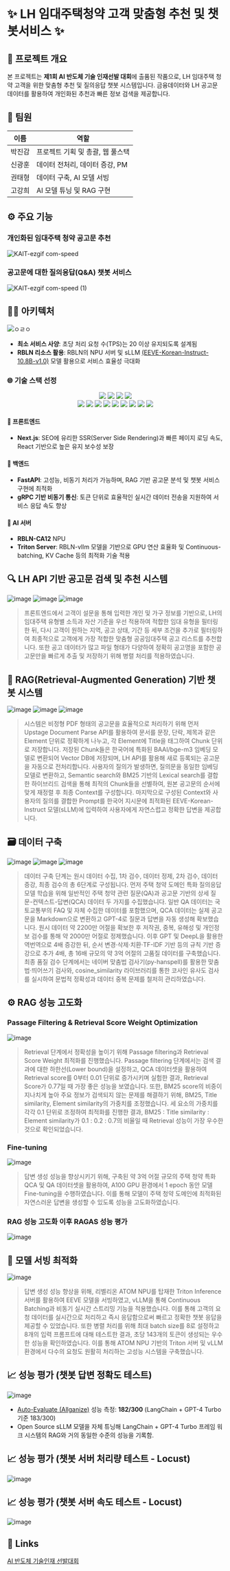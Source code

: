 # ✨ LH 임대주택청약 고객 맞춤형 추천 및 챗봇서비스 ✨

## 🎯 프로젝트 개요

본 프로젝트는 **제1회 AI 반도체 기술 인재선발 대회**에 출품된 작품으로, LH 임대주택 청약 고객을 위한 맞춤형 추천 및 질의응답 챗봇 시스템입니다. 금융데이터와 LH 공고문 데이터를 활용하여 개인화된 추천과 빠른 정보 검색을 제공합니다.

## 👥 팀원
| 이름 | 역할 |
|-------|-------|
| 박진감 | 프로젝트 기획 및 총괄, 웹 풀스택 |
| 신광훈 | 데이터 전처리, 데이터 증강, PM |
| 권태형 | 데이터 구축, AI 모델 서빙 |
| 고강희 | AI 모델 튜닝 및 RAG 구현 |


## ⚙️ 주요 기능
### **개인화된 임대주택 청약 공고문 추천**
![KAIT-ezgif com-speed](https://github.com/user-attachments/assets/27372b38-74ec-4042-a98c-53051044deb1)
### **공고문에 대한 질의응답(Q&A) 챗봇 서비스**
![KAIT-ezgif com-speed (1)](https://github.com/user-attachments/assets/3a0ab255-c3f0-4482-9d58-5f18ce7bff88)


## 🧑‍💻 아키텍처
![ㅇㄹㅇ](https://github.com/user-attachments/assets/27b99a12-a6bf-4e4d-b5fa-ff9d33e29e15)
- **최소 서비스 사양**: 초당 처리 요청 수(TPS)는 20 이상 유지되도록 설계됨
- **RBLN 리소스 활용**: RBLN의 NPU 서버 및 sLLM [(EEVE-Korean-Instruct-10.8B-v1.0)](https://huggingface.co/yanolja/EEVE-Korean-Instruct-10.8B-v1.0) 모델 활용으로 서비스 효율성 극대화

### 🌐 기술 스택 선정
<div align="center">
  <img src="https://img.shields.io/badge/Next.js-000000?style=for-the-badge&logo=Next.js&logoColor=white" />
  <img src="https://img.shields.io/badge/FastAPI-009688?style=for-the-badge&logo=fastapi&logoColor=white" />
  <img src="https://img.shields.io/badge/gRPC-4285F4?style=for-the-badge&logo=google&logoColor=white" />
  <img src="https://img.shields.io/badge/Triton%20Server-19C3EF?style=for-the-badge&logo=nvidia&logoColor=white" />
  <br />
  <img src="https://img.shields.io/badge/Python-3776AB?style=for-the-badge&logo=python&logoColor=white" />
  <img src="https://img.shields.io/badge/PyTorch-EE4C2C?style=for-the-badge&logo=PyTorch&logoColor=white" />
  <img src="https://img.shields.io/badge/TensorFlow-FF6F00?style=for-the-badge&logo=TensorFlow&logoColor=white" />
  <img src="https://img.shields.io/badge/Keras-D00000?style=for-the-badge&logo=Keras&logoColor=white" />
  <img src="https://img.shields.io/badge/NumPy-013243?style=for-the-badge&logo=NumPy&logoColor=white" />
  <img src="https://img.shields.io/badge/Pandas-150458?style=for-the-badge&logo=Pandas&logoColor=white" />
  <img src="https://img.shields.io/badge/Matplotlib-11557C?style=for-the-badge&logo=Matplotlib&logoColor=white" />
  <img src="https://img.shields.io/badge/scikit--learn-F7931E?style=for-the-badge&logo=scikit-learn&logoColor=white" />
  <img src="https://img.shields.io/badge/Transformers-FFD21F?style=for-the-badge&logo=huggingface&logoColor=white" />
</div>

#### 📌 프론트엔드
- **Next.js**: SEO에 유리한 SSR(Server Side Rendering)과 빠른 페이지 로딩 속도, React 기반으로 높은 유지 보수성 보장

#### 🔧 백엔드
- **FastAPI**: 고성능, 비동기 처리가 가능하며, RAG 기반 공고문 분석 및 챗봇 서비스 구현에 최적화
- **gRPC 기반 비동기 통신**: 토큰 단위로 효율적인 실시간 데이터 전송을 지원하여 서비스 응답 속도 향상

#### 🚀 AI 서버
- **RBLN-CA12** NPU
- **Triton Server**: RBLN-vllm 모델을 기반으로 GPU 연산 효율화 및 Continuous-batching, KV Cache 등의 최적화 기술 적용
## 🔍 LH API 기반 공고문 검색 및 추천 시스템
![image](https://github.com/user-attachments/assets/c9f5488d-87b3-4788-aae9-b222fe8f1b1a)
![image](https://github.com/user-attachments/assets/11a22015-0da8-4d6e-ae0e-0f94f3b1b02b)
![image](https://github.com/user-attachments/assets/c873caa6-9ded-4185-9085-5aa6d661bad0)
>프론트엔드에서 고객이 설문을 통해 입력한 개인 및 가구 정보를 기반으로, LH의 임대주택 유형별 소득과 자산 기준을 우선 적용하여 적합한 임대 유형을 필터링한 뒤, 다시 고객이 원하는 지역, 공고 상태, 기간 등 세부 조건을 추가로 필터링하여 최종적으로 고객에게 가장 적합한 맞춤형 공공임대주택 공고 리스트를 추천합니다. 또한 공고 데이터가 많고 파일 형태가 다양하여 정확히 공고명을 포함한 공고문만을 빠르게 추출 및 저장하기 위해 병렬 처리를 적용하였습니다.
## 💬 RAG(Retrieval-Augmented Generation) 기반 챗봇 시스템
![image](https://github.com/user-attachments/assets/b2c556aa-6c5e-4e90-9d2a-ca85b6d8c5e0)
![image](https://github.com/user-attachments/assets/7d576ea4-3d20-4717-93b9-0cb0ee52f91e)
![image](https://github.com/user-attachments/assets/b8647bea-4bc5-468b-8558-d80ac733c7cf)
>시스템은 비정형 PDF 형태의 공고문을 효율적으로 처리하기 위해 먼저 Upstage Document Parse API를 활용하여 문서를 문장, 단락, 제목과 같은 Element 단위로 정확하게 나누고, 각 Element에 Title을 태그하여 Chunk 단위로 저장합니다. 저장된 Chunk들은 한국어에 특화된 BAAI/bge-m3 임베딩 모델로 변환되어 Vector DB에 저장되며, LH API를 활용해 새로 등록되는 공고문을 자동으로 전처리합니다. 사용자의 질의가 발생하면, 질의문을 동일한 임베딩 모델로 변환하고, Semantic search와 BM25 기반의 Lexical search를 결합한 하이브리드 검색을 통해 최적의 Chunk들을 선별하여, 원본 공고문의 순서에 맞게 재정렬 후 최종 Context를 구성합니다. 마지막으로 구성된 Context와 사용자의 질의를 결합한 Prompt를 한국어 지시문에 최적화된 EEVE-Korean-Instruct 모델(sLLM)에 입력하여 사용자에게 자연스럽고 정확한 답변을 제공합니다.
## 🗃️ 데이터 구축
![image](https://github.com/user-attachments/assets/e1ec0aed-e879-4d7b-9324-f942cba20a02)
![image](https://github.com/user-attachments/assets/5baf1def-09b0-4dcf-846e-1d7979431be7)
![image](https://github.com/user-attachments/assets/c00b403c-74cf-4c74-b3ea-99dbe832346b)
>데이터 구축 단계는 원시 데이터 수집, 1차 검수, 데이터 정제, 2차 검수, 데이터 증강, 최종 검수의 총 6단계로 구성됩니다. 먼저 주택 청약 도메인 특화 질의응답 모델 학습을 위해 일반적인 주택 청약 관련 질문(QA)과 공고문 기반의 상세 질문-컨텍스트-답변(QCA) 데이터 두 가지를 수집했습니다. 일반 QA 데이터는 국토교통부의 FAQ 및 자체 수집한 데이터를 포함했으며, QCA 데이터는 실제 공고문을 Markdown으로 변환하고 GPT-4로 질문과 답변을 자동 생성해 확보했습니다. 원시 데이터 약 2200만 어절을 확보한 후 저작권, 중복, 유해성 및 개인정보 검수를 통해 약 2000만 어절로 정제했습니다. 이후 GPT 및 DeepL을 활용한 역번역으로 4배 증강한 뒤, 순서 변경·삭제·치환·TF-IDF 기반 등의 규칙 기반 증강으로 추가 4배, 총 16배 규모의 약 3억 어절의 고품질 데이터를 구축했습니다. 최종 품질 검수 단계에서는 네이버 맞춤법 검사기(py-hanspell)를 활용한 맞춤법·띄어쓰기 검사와, cosine_similarity 라이브러리를 통한 코사인 유사도 검사를 실시하여 문법적 정확성과 데이터 중복 문제를 철저히 관리하였습니다.
## ⚙️ RAG 성능 고도화
### Passage Filtering & Retrieval Score Weight Optimization
![image](https://github.com/user-attachments/assets/b8128424-10b2-4897-89dc-0abd93aff55d)
>Retrieval 단계에서 정확성을 높이기 위해 Passage filtering과 Retrieval Score Weight 최적화를 진행했습니다. Passage filtering 단계에서는 검색 결과에 대한 하한선(Lower bound)을 설정하고, QCA 데이터셋을 활용하여 Retrieval score를 0부터 0.01 단위로 증가시키며 실험한 결과, Retrieval Score가 0.77일 때 가장 좋은 성능을 보였습니다. 또한, BM25 score의 비중이 지나치게 높아 주요 정보가 검색되지 않는 문제를 해결하기 위해, BM25, Title similarity, Element similarity의 가중치를 조정했습니다. 세 요소의 가중치를 각각 0.1 단위로 조정하여 최적화를 진행한 결과, BM25 : Title similarity : Element similarity가 0.1 : 0.2 : 0.7의 비율일 때 Retrieval 성능이 가장 우수한 것으로 확인되었습니다.

### Fine-tuning
![image](https://github.com/user-attachments/assets/3fb5e69c-2e64-43f3-bf8d-01c62c4f06d9)
>답변 생성 성능을 향상시키기 위해, 구축된 약 3억 어절 규모의 주택 청약 특화 QCA 및 QA 데이터셋을 활용하여, A100 GPU 환경에서 1 epoch 동안 모델 Fine-tuning을 수행하였습니다. 이를 통해 모델이 주택 청약 도메인에 최적화된 자연스러운 답변을 생성할 수 있도록 성능을 고도화하였습니다.

### RAG 성능 고도화 이후 RAGAS 성능 평가
![image](https://github.com/user-attachments/assets/6081eec5-9600-4294-a56d-fa0906272d18)

## 🚀 모델 서빙 최적화
![image](https://github.com/user-attachments/assets/3307291b-c708-496e-b8a8-eee21c6286da)
>답변 생성 성능 향상을 위해, 리벨리온 ATOM NPU를 탑재한 Triton Inference 서버를 활용하여 EEVE 모델을 서빙하였고, vLLM을 통해 Continuous Batching과 비동기 실시간 스트리밍 기능을 적용했습니다. 이를 통해 고객의 요청 데이터를 실시간으로 처리하고 즉시 응답함으로써 빠르고 정확한 챗봇 응답을 제공할 수 있었습니다. 또한 병렬 처리를 위해 최대 batch size를 8로 설정하고 8개의 입력 프롬프트에 대해 테스트한 결과, 초당 143개의 토큰이 생성되는 우수한 성능을 확인하였습니다. 이를 통해 ATOM NPU 기반의 Triton 서버 및 vLLM 환경에서 다수의 요청도 원활히 처리하는 고성능 시스템을 구축했습니다.

## 📈 성능 평가 (챗봇 답변 정확도 테스트)
![image](https://github.com/user-attachments/assets/eafae086-b4be-402c-9727-3f49438b40ec)
- [Auto-Evaluate (Allganize)](https://colab.research.google.com/drive/1c9hH429iAqw4xkgKoQq1SC9f_4p_nwcc?usp=sharing) 성능 측정: **182/300** (LangChain + GPT-4 Turbo 기준 183/300)
- Open Source sLLM 모델을 자체 튜닝해 LangChain + GPT-4 Turbo 프레임 워크 시스템의 RAG와 거의 동일한 수준의 성능을 기록함.
## 📈 성능 평가 (챗봇 서버 처리량 테스트 - Locust)
![image](https://github.com/user-attachments/assets/c778eada-1748-490c-a3d4-d0d7432e293f)
## 📈 성능 평가 (챗봇 서버 속도 테스트 - Locust)
![image](https://github.com/user-attachments/assets/ac79c53a-71d8-40f6-a8aa-503932e2051b)

## 🔗 Links
[AI 반도체 기술인재 선발대회](https://www.aichipcon.or.kr/main)

